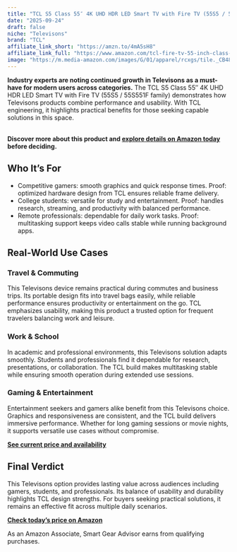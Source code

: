 ```yaml
---
title: "TCL S5 Class 55″ 4K UHD HDR LED Smart TV with Fire TV (55S5 / 55S551F family)"
date: "2025-09-24"
draft: false
niche: "Televisons"
brand: "TCL"
affiliate_link_short: "https://amzn.to/4mA5sH8"
affiliate_link_full: "https://www.amazon.com/tcl-fire-tv-55-inch-class-s5-4k-smart-tv/dp/B0D4PD799H?crid=3SP5OWJW7SQQI&dib=eyJ2IjoiMSJ9.-PUo8Y6Jo9J5AxYXpYbr9n8El09d12ITNu1ak36KiAX_eDcyhuOjlCC5nxEH5f_5couwG7izh8CIiCKhz_SDJg0KDn3TJHKZgyWu9DtuQTVOuPd54HdPN02rWvH_j8u1HK-lurqxbyDcj0UNKheNGfER9EK7X4NIU_tg2-KTnqn6nNaa7Nm4tCK5ahshSv4ilTLzC6QJSvgYBOGL3Tf3h1h9XB4TR45KWWwaicLfRgg.HaL7-xI9OHeiay9jBBSuH0X6vcvia9cOZfhBOzy3-zM&dib_tag=se&keywords=television&qid=1758673878&refinements=p_72%3A1248879011&rnid=1248877011&sprefix=television%2Caps%2C138&sr=8-8&th=1&linkCode=ll1&tag=ironwooddigit-20&linkId=b70cdde47c43e277aa02b21d2b498afe&language=en_US&ref_=as_li_ss_tl"
image: "https://m.media-amazon.com/images/G/01/apparel/rcxgs/tile._CB483369110_.gif"
---
```


<p><strong>Industry experts are noting continued growth in Televisons as a must-have for modern users across categories.</strong> The TCL S5 Class 55″ 4K UHD HDR LED Smart TV with Fire TV (55S5 / 55S551F family) demonstrates how Televisons products combine performance and usability. With TCL engineering, it highlights practical benefits for those seeking capable solutions in this space.</p>
<br>
<strong>Discover more about this product and <a href="https://amzn.to/4mA5sH8" rel="nofollow sponsored">explore details on Amazon today</a> before deciding.</strong>
<br>

<h2>Who It’s For</h2>
<ul>
  <li>Competitive gamers: smooth graphics and quick response times. Proof: optimized hardware design from TCL ensures reliable frame delivery.</li>
  <li>College students: versatile for study and entertainment. Proof: handles research, streaming, and productivity with balanced performance.</li>
  <li>Remote professionals: dependable for daily work tasks. Proof: multitasking support keeps video calls stable while running background apps.</li>
</ul>

<h2>Real-World Use Cases</h2>

<h3>Travel & Commuting</h3>
<p>This Televisons device remains practical during commutes and business trips. Its portable design fits into travel bags easily, while reliable performance ensures productivity or entertainment on the go. TCL emphasizes usability, making this product a trusted option for frequent travelers balancing work and leisure.</p>

<h3>Work & School</h3>
<p>In academic and professional environments, this Televisons solution adapts smoothly. Students and professionals find it dependable for research, presentations, or collaboration. The TCL build makes multitasking stable while ensuring smooth operation during extended use sessions.</p>

<h3>Gaming & Entertainment</h3>
<p>Entertainment seekers and gamers alike benefit from this Televisons choice. Graphics and responsiveness are consistent, and the TCL build delivers immersive performance. Whether for long gaming sessions or movie nights, it supports versatile use cases without compromise.</p>

<p><strong><a href="https://amzn.to/4mA5sH8" rel="nofollow sponsored">See current price and availability</a></strong></p>

<h2>Final Verdict</h2>
<p>This Televisons option provides lasting value across audiences including gamers, students, and professionals. Its balance of usability and durability highlights TCL design strengths. For buyers seeking practical solutions, it remains an effective fit across multiple daily scenarios.</p>

<p><strong><a href="https://amzn.to/4mA5sH8" rel="nofollow sponsored">Check today’s price on Amazon</a></strong></p>

<p>As an Amazon Associate, Smart Gear Advisor earns from qualifying purchases.</p>
